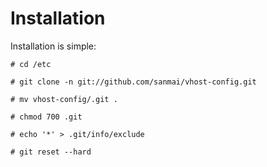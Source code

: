 # Installation
Installation is simple:

    # cd /etc

    # git clone -n git://github.com/sanmai/vhost-config.git

    # mv vhost-config/.git .

    # chmod 700 .git

    # echo '*' > .git/info/exclude

    # git reset --hard

